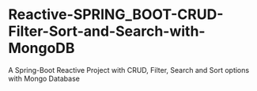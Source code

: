 # Reactive-SPRING_BOOT-CRUD-Filter-Sort-and-Search-with-MongoDB
A Spring-Boot Reactive Project with CRUD, Filter, Search and Sort options with Mongo Database

